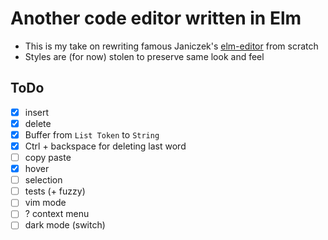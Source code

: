 # Another code editor written in Elm

- This is my take on rewriting famous Janiczek's
[elm-editor](https://github.com/Janiczek/elm-editor)
from scratch
- Styles are (for now) stolen to preserve same look and feel

## ToDo

- [x] insert
- [x] delete
- [x] Buffer from `List Token` to `String`
- [x] Ctrl + backspace for deleting last word
- [ ] copy paste
- [x] hover
- [ ] selection
- [ ] tests (+ fuzzy)
- [ ] vim mode
- [ ] ? context menu
- [ ] dark mode (switch)
